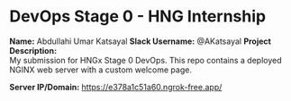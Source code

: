 # DevOps Stage 0 - HNG Internship

**Name:** Abdullahi Umar Katsayal
**Slack Username:** @AKatsayal
**Project Description:**  
My submission for HNGx Stage 0 DevOps. This repo contains a deployed NGINX web server with a custom welcome page.

**Server IP/Domain:** https://e378a1c51a60.ngrok-free.app/
